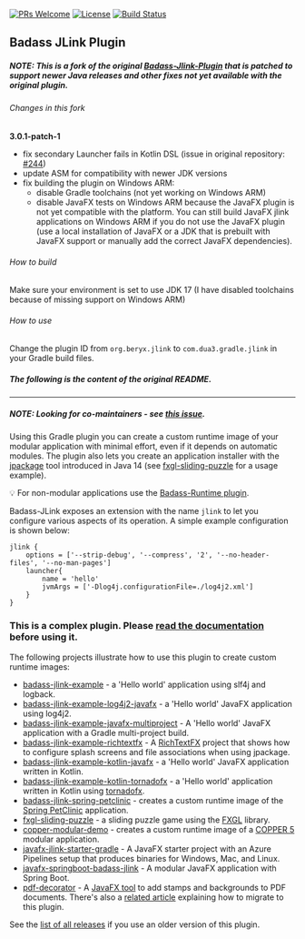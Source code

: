 [![PRs Welcome](https://img.shields.io/badge/PRs-welcome-brightgreen.svg?style=flat-square)](http://makeapullrequest.com)
[![License](https://img.shields.io/badge/License-Apache%202.0-blue.svg)](https://github.com/beryx/badass-jlink-plugin/blob/master/LICENSE)
[![Build Status](https://img.shields.io/github/actions/workflow/status/beryx/badass-jlink-plugin/.github/workflows/build-jlink-plugin.yml?branch=master)](https://github.com/beryx/badass-jlink-plugin/actions?query=workflow%3A%22Java+11+Gradle+CI%22)

## Badass JLink Plugin ##

##### NOTE: This is a fork of the original [Badass-Jlink-Plugin](https://github.com/beryx/badass-jlink-plugin) that is patched to support newer Java releases and other fixes not yet available with the original plugin.

###### Changes in this fork

**3.0.1-patch-1**

- fix secondary Launcher fails in Kotlin DSL (issue in original repository: [#244](https://github.com/beryx/badass-jlink-plugin/issues/244))
- update ASM for compatibility with newer JDK versions
- fix building the plugin on Windows ARM:
    - disable Gradle toolchains (not yet working on Windows ARM)
    - disable JavaFX tests on Windows ARM because the JavaFX plugin is not yet compatible with the platform. You can still build JavaFX jlink applications on Windows ARM if you do not use the JavaFX plugin (use a local installation of JavaFX or a JDK that is prebuilt with JavaFX support or manually add the correct JavaFX dependencies).

###### How to build

Make sure your environment is set to use JDK 17 (I have disabled toolchains because of missing support on Windows ARM)

###### How to use

Change the plugin ID from `org.beryx.jlink` to `com.dua3.gradle.jlink` in your Gradle build files.

##### The following is the content of the original README.

---

##### NOTE: Looking for co-maintainers - see [this issue](https://github.com/beryx/badass-jlink-plugin/issues/223). #####

Using this Gradle plugin you can create a custom runtime image of your modular application with minimal effort, 
even if it depends on automatic modules.
The plugin also lets you create an application installer with the [jpackage](https://docs.oracle.com/en/java/javase/21/jpackage/packaging-overview.html) tool introduced in Java 14
(see [fxgl-sliding-puzzle](https://github.com/beryx/fxgl-sliding-puzzle/blob/master/README.adoc) for a usage example).

:bulb: For non-modular applications use the [Badass-Runtime plugin](https://badass-runtime-plugin.beryx.org/releases/latest/).

Badass-JLink exposes an extension with the name `jlink` to let you configure various
aspects of its operation.
A simple example configuration is shown below:

```
jlink {
    options = ['--strip-debug', '--compress', '2', '--no-header-files', '--no-man-pages']
    launcher{
        name = 'hello'
        jvmArgs = ['-Dlog4j.configurationFile=./log4j2.xml']
    }
}
```

### This is a complex plugin. Please [read the documentation](https://badass-jlink-plugin.beryx.org/releases/latest/) before using it.

The following projects illustrate how to use this plugin to create custom runtime images:
- [badass-jlink-example](https://github.com/beryx-gist/badass-jlink-example) - a 'Hello world' application using slf4j and logback.
- [badass-jlink-example-log4j2-javafx](https://github.com/beryx-gist/badass-jlink-example-log4j2-javafx) - a 'Hello world' JavaFX application using log4j2.
- [badass-jlink-example-javafx-multiproject](https://github.com/beryx-gist/badass-jlink-example-javafx-multiproject) - A 'Hello world' JavaFX application with a Gradle multi-project build.
- [badass-jlink-example-richtextfx](https://github.com/beryx-gist/badass-jlink-example-richtextfx) - A [RichTextFX](https://github.com/FXMisc/RichTextFX) project that shows how to configure splash screens and file associations when using jpackage.
- [badass-jlink-example-kotlin-javafx](https://github.com/beryx-gist/badass-jlink-example-kotlin-javafx) - a 'Hello world' JavaFX application written in Kotlin.
- [badass-jlink-example-kotlin-tornadofx](https://github.com/beryx-gist/badass-jlink-example-kotlin-tornadofx) - a 'Hello world' application written in Kotlin using [tornadofx](https://github.com/edvin/tornadofx).
- [badass-jlink-spring-petclinic](https://github.com/beryx-gist/badass-jlink-spring-petclinic) - creates a custom runtime image of the [Spring PetClinic](https://github.com/spring-projects/spring-petclinic) application.
- [fxgl-sliding-puzzle](https://github.com/beryx/fxgl-sliding-puzzle/blob/master/README.adoc) - a sliding puzzle game using the [FXGL](https://github.com/AlmasB/FXGL) library.
- [copper-modular-demo](https://github.com/copper-engine/copper-modular-demo) - creates a custom runtime image of a [COPPER 5](http://copper-engine.org/) modular application. 
- [javafx-jlink-starter-gradle](https://github.com/brunoborges/javafx-jlink-starter-gradle) - A JavaFX starter project with an Azure Pipelines setup that produces binaries for Windows, Mac, and Linux.
- [javafx-springboot-badass-jlink](https://github.com/mockbirds/javafx-springboot-badass-jlink) - A modular JavaFX application with Spring Boot.
- [pdf-decorator](https://bitbucket.org/walczak_it/pdf-decorator/src/master/) - A [JavaFX tool](http://pdf-decorator.walczak.it/) to add stamps and backgrounds to PDF documents. There's also a [related article](https://walczak.it/blog/distributing-javafx-desktop-applications-without-requiring-jvm-using-jlink-and-jpackage) explaining how to migrate to this plugin. 

See the [list of all releases](https://github.com/beryx/badass-jlink-plugin/blob/gh-pages/releases.md) if you use an older version of this plugin. 
